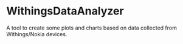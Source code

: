# WithingsDataAnalyzer
A tool to create some plots and charts based on data collected from Withings/Nokia devices.
